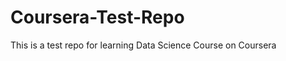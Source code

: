Coursera-Test-Repo
==================

This is a test repo for learning Data Science Course on Coursera
